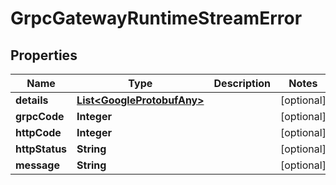 

# GrpcGatewayRuntimeStreamError

## Properties

Name | Type | Description | Notes
------------ | ------------- | ------------- | -------------
**details** | [**List&lt;GoogleProtobufAny&gt;**](GoogleProtobufAny.md) |  |  [optional]
**grpcCode** | **Integer** |  |  [optional]
**httpCode** | **Integer** |  |  [optional]
**httpStatus** | **String** |  |  [optional]
**message** | **String** |  |  [optional]




